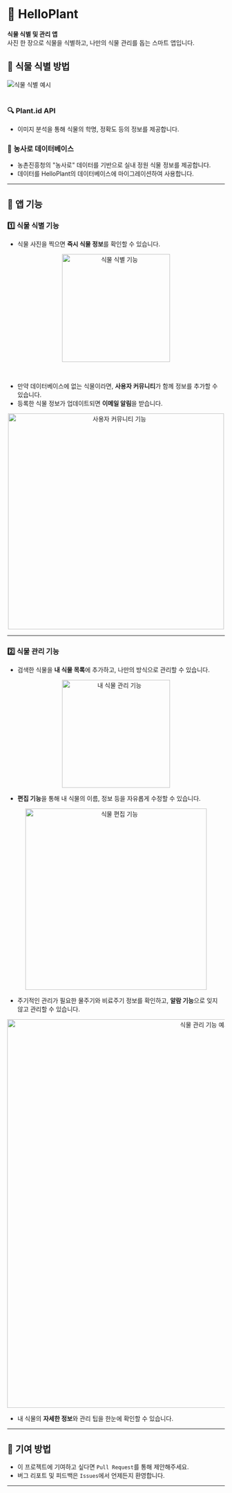 # 🌱 HelloPlant
**식물 식별 및 관리 앱**  
사진 한 장으로 식물을 식별하고, 나만의 식물 관리를 돕는 스마트 앱입니다.

## 📸 식물 식별 방법

![식물 식별 예시](./etc/image/7.png)
<br>
<br>

### 🔍 **Plant.id API**
- 이미지 분석을 통해 식물의 학명, 정확도 등의 정보를 제공합니다.

### 🌿 **농사로 데이터베이스**
- 농촌진흥청의 "농사로" 데이터를 기반으로 실내 정원 식물 정보를 제공합니다.
- 데이터를 HelloPlant의 데이터베이스에 마이그레이션하여 사용합니다.

---

## 🌼 앱 기능

### 1️⃣ 식물 식별 기능
- 식물 사진을 찍으면 **즉시 식물 정보**를 확인할 수 있습니다.

<p align="center">
  <img src="./etc/image/1.png" width="250" alt="식물 식별 기능">
</p>
<br>

- 만약 데이터베이스에 없는 식물이라면, **사용자 커뮤니티**가 함께 정보를 추가할 수 있습니다.
- 등록한 식물 정보가 업데이트되면 **이메일 알림**을 받습니다.

<p align="center">
  <img src="./etc/image/5.png" width="500" alt="사용자 커뮤니티 기능">
</p>

---

### 2️⃣ 식물 관리 기능
- 검색한 식물을 **내 식물 목록**에 추가하고, 나만의 방식으로 관리할 수 있습니다.

<p align="center">
  <img src="./etc/image/2.png" width="250" alt="내 식물 관리 기능">
</p>

- **편집 기능**을 통해 내 식물의 이름, 정보 등을 자유롭게 수정할 수 있습니다.

<p align="center">
  <img src="./etc/image/3.png" width="420" alt="식물 편집 기능">
</p>

- 주기적인 관리가 필요한 물주기와 비료주기 정보를 확인하고, **알람 기능**으로 잊지 않고 관리할 수 있습니다.

<p align="center">
  <img src="./etc/image/6.png" width="900" alt="식물 관리 기능 예시">
</p>

- 내 식물의 **자세한 정보**와 관리 팁을 한눈에 확인할 수 있습니다.

---

## 🤝 기여 방법
- 이 프로젝트에 기여하고 싶다면 `Pull Request`를 통해 제안해주세요.
- 버그 리포트 및 피드백은 `Issues`에서 언제든지 환영합니다.

---
